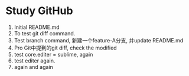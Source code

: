 # Study GitHub

1. Initial README.md
2. To test git diff command.
3. Test branch command, 新建一个feature-A分支, 并update README.md
4. Pro Git中提到的git diff, check the modified
5. test core.editer = sublime, again
6. test editer again.
7. again and again